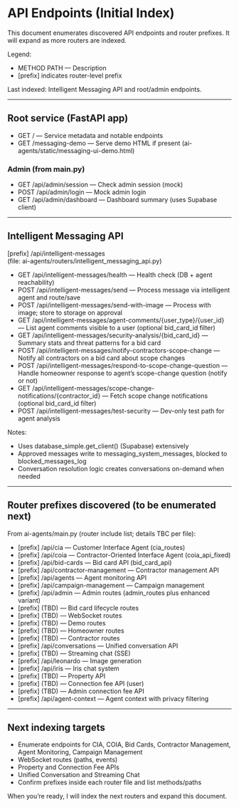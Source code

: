 # API Endpoints (Initial Index)

This document enumerates discovered API endpoints and router prefixes. It will expand as more routers are indexed.

Legend:
- METHOD PATH — Description
- [prefix] indicates router-level prefix

Last indexed: Intelligent Messaging API and root/admin endpoints.

---

## Root service (FastAPI app)

- GET / — Service metadata and notable endpoints
- GET /messaging-demo — Serve demo HTML if present (ai-agents/static/messaging-ui-demo.html)

### Admin (from main.py)
- GET /api/admin/session — Check admin session (mock)
- POST /api/admin/login — Mock admin login
- GET /api/admin/dashboard — Dashboard summary (uses Supabase client)

---

## Intelligent Messaging API
[prefix] /api/intelligent-messages  
(file: ai-agents/routers/intelligent_messaging_api.py)

- GET /api/intelligent-messages/health — Health check (DB + agent reachability)
- POST /api/intelligent-messages/send — Process message via intelligent agent and route/save
- POST /api/intelligent-messages/send-with-image — Process with image; store to storage on approval
- GET /api/intelligent-messages/agent-comments/{user_type}/{user_id} — List agent comments visible to a user (optional bid_card_id filter)
- GET /api/intelligent-messages/security-analysis/{bid_card_id} — Summary stats and threat patterns for a bid card
- POST /api/intelligent-messages/notify-contractors-scope-change — Notify all contractors on a bid card about scope changes
- POST /api/intelligent-messages/respond-to-scope-change-question — Handle homeowner response to agent’s scope-change question (notify or not)
- GET /api/intelligent-messages/scope-change-notifications/{contractor_id} — Fetch scope change notifications (optional bid_card_id filter)
- POST /api/intelligent-messages/test-security — Dev-only test path for agent analysis

Notes:
- Uses database_simple.get_client() (Supabase) extensively
- Approved messages write to messaging_system_messages, blocked to blocked_messages_log
- Conversation resolution logic creates conversations on-demand when needed

---

## Router prefixes discovered (to be enumerated next)

From ai-agents/main.py (router include list; details TBC per file):

- [prefix] /api/cia — Customer Interface Agent (cia_routes)
- [prefix] /api/coia — Contractor-Oriented Interface Agent (coia_api_fixed)
- [prefix] /api/bid-cards — Bid card API (bid_card_api)
- [prefix] /api/contractor-management — Contractor management API
- [prefix] /api/agents — Agent monitoring API
- [prefix] /api/campaign-management — Campaign management
- [prefix] /api/admin — Admin routes (admin_routes plus enhanced variant)
- [prefix] (TBD) — Bid card lifecycle routes
- [prefix] (TBD) — WebSocket routes
- [prefix] (TBD) — Demo routes
- [prefix] (TBD) — Homeowner routes
- [prefix] (TBD) — Contractor routes
- [prefix] /api/conversations — Unified conversation API
- [prefix] (TBD) — Streaming chat (SSE) 
- [prefix] /api/leonardo — Image generation
- [prefix] /api/iris — Iris chat system
- [prefix] (TBD) — Property API
- [prefix] (TBD) — Connection fee API (user)
- [prefix] (TBD) — Admin connection fee API
- [prefix] /api/agent-context — Agent context with privacy filtering

---

## Next indexing targets

- Enumerate endpoints for CIA, COIA, Bid Cards, Contractor Management, Agent Monitoring, Campaign Management
- WebSocket routes (paths, events)
- Property and Connection Fee APIs
- Unified Conversation and Streaming Chat
- Confirm prefixes inside each router file and list methods/paths

When you’re ready, I will index the next routers and expand this document.
